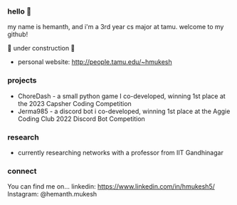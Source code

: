 ### hello 👋

my name is hemanth, and i'm a 3rd year cs major at tamu. welcome to my github!

🚧 under construction 🚧
- personal website: http://people.tamu.edu/~hmukesh

### projects
- ChoreDash - a small python game I co-developed, winning 1st place at the 2023 Capsher Coding Competition
- Jerma985 - a discord bot i co-developed, winning 1st place at the Aggie Coding Club 2022 Discord Bot Competition

### research
- currently researching networks with a professor from IIT Gandhinagar
<!--
**hmukesh5/hmukesh5** is a ✨ _special_ ✨ repository because its `README.md` (this file) appears on your GitHub profile.

Here are some ideas to get you started:

- 🔭 I’m currently working on ...
- 🌱 I’m currently learning ...
- 👯 I’m looking to collaborate on ...
- 🤔 I’m looking for help with ...
- 💬 Ask me about ...
- 📫 How to reach me: ...
- 😄 Pronouns: ...
- ⚡ Fun fact: ...
-->

### connect
You can find me on...
linkedin: https://www.linkedin.com/in/hmukesh5/
Instagram: @hemanth.mukesh

